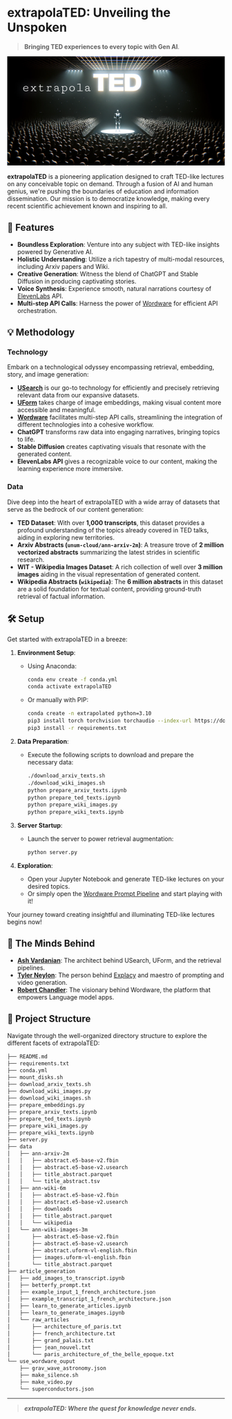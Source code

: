 # extrapolaTED: Unveiling the Unspoken

> __Bringing TED experiences to every topic with Gen AI__.

[![extrapolaTED Banner](./extrapolaTED.png)](https://app.wordware.ai/r/25184ff7-db28-4c50-a0c4-2addbf31c28f)

__extrapolaTED__ is a pioneering application designed to craft TED-like lectures on any conceivable topic on demand. Through a fusion of AI and human genius, we're pushing the boundaries of education and information dissemination. Our mission is to democratize knowledge, making every recent scientific achievement known and inspiring to all.

## :rocket: Features

- **Boundless Exploration**: Venture into any subject with TED-like insights powered by Generative AI.
- **Holistic Understanding**: Utilize a rich tapestry of multi-modal resources, including Arxiv papers and Wiki.
- **Creative Generation**: Witness the blend of ChatGPT and Stable Diffusion in producing captivating stories.
- **Voice Synthesis**: Experience smooth, natural narrations courtesy of [ElevenLabs](https://elevenlabs.io) API.
- **Multi-step API Calls**: Harness the power of [Wordware](https://wordware.ai) for efficient API orchestration.

## :bulb: Methodology

### Technology

Embark on a technological odyssey encompassing retrieval, embedding, story, and image generation:

- **[USearch](https://github.com/unum-cloud/usearch)** is our go-to technology for efficiently and precisely retrieving relevant data from our expansive datasets.
- **[UForm](https://github.com/unum-cloud/uform)** takes charge of image embeddings, making visual content more accessible and meaningful.
- **[Wordware](https://wordware.ai)** facilitates multi-step API calls, streamlining the integration of different technologies into a cohesive workflow.
- **ChatGPT** transforms raw data into engaging narratives, bringing topics to life.
- **Stable Diffusion** creates captivating visuals that resonate with the generated content.
- **ElevenLabs API** gives a recognizable voice to our content, making the learning experience more immersive.

### Data

Dive deep into the heart of extrapolaTED with a wide array of datasets that serve as the bedrock of our content generation:

- **TED Dataset**: With over __1,000 transcripts__, this dataset provides a profound understanding of the topics already covered in TED talks, aiding in exploring new territories.
- **Arxiv Abstracts (`unum-cloud/ann-arxiv-2m`)**: A treasure trove of __2 million vectorized abstracts__ summarizing the latest strides in scientific research.
- **WIT - Wikipedia Images Dataset**: A rich collection of well over __3 million images__ aiding in the visual representation of generated content.
- **Wikipedia Abstracts (`wikipedia`)**: The __6 million abstracts__ in this dataset are a solid foundation for textual content, providing ground-truth retrieval of factual information.

## :hammer_and_wrench: Setup

Get started with extrapolaTED in a breeze:

1. **Environment Setup**:
   - Using Anaconda:
     ```sh
     conda env create -f conda.yml
     conda activate extrapolaTED
     ```
   - Or manually with PIP:
     ```sh
     conda create -n extrapolated python=3.10
     pip3 install torch torchvision torchaudio --index-url https://download.pytorch.org/whl/cu118
     pip3 install -r requirements.txt
     ```

2. **Data Preparation**:
   - Execute the following scripts to download and prepare the necessary data:
     ```sh
     ./download_arxiv_texts.sh
     ./download_wiki_images.sh
     python prepare_arxiv_texts.ipynb
     python prepare_ted_texts.ipynb
     python prepare_wiki_images.py
     python prepare_wiki_texts.ipynb
     ```

3. **Server Startup**:
   - Launch the server to power retrieval augmentation:
     ```sh
     python server.py
     ```

4. **Exploration**:
   - Open your Jupyter Notebook and generate TED-like lectures on your desired topics.
   - Or simply open the [Wordware Prompt Pipeline](https://app.wordware.ai/r/25184ff7-db28-4c50-a0c4-2addbf31c28f) and start playing with it!

Your journey toward creating insightful and illuminating TED-like lectures begins now!

## :star2: The Minds Behind

- **[Ash Vardanian](https://github.com/ashvardanian)**: The architect behind USearch, UForm, and the retrieval pipelines.
- **[Tyler Neylon](https://github.com/tylerneylon)**: The person behind [Explacy](https://github.com/tylerneylon/explacy) and maestro of prompting and video generation.
- **[Robert Chandler](https://github.com/nyacg)**: The visionary behind Wordware, the platform that empowers Language model apps.

## :file_folder: Project Structure

Navigate through the well-organized directory structure to explore the different facets of extrapolaTED:

```plaintext
├── README.md
├── requirements.txt
├── conda.yml
├── mount_disks.sh
├── download_arxiv_texts.sh
├── download_wiki_images.py
├── download_wiki_images.sh
├── prepare_embeddings.py
├── prepare_arxiv_texts.ipynb
├── prepare_ted_texts.ipynb
├── prepare_wiki_images.py
├── prepare_wiki_texts.ipynb
├── server.py
├── data
│   ├── ann-arxiv-2m
│   │   ├── abstract.e5-base-v2.fbin
│   │   ├── abstract.e5-base-v2.usearch
│   │   ├── title_abstract.parquet
│   │   └── title_abstract.tsv
│   ├── ann-wiki-6m
│   │   ├── abstract.e5-base-v2.fbin
│   │   ├── abstract.e5-base-v2.usearch
│   │   ├── downloads
│   │   ├── title_abstract.parquet
│   │   └── wikipedia
│   └── ann-wiki-images-3m
│       ├── abstract.e5-base-v2.fbin
│       ├── abstract.e5-base-v2.usearch
│       ├── abstract.uform-vl-english.fbin
│       ├── images.uform-vl-english.fbin
│       └── title_abstract.parquet
├── article_generation
│   ├── add_images_to_transcript.ipynb
│   ├── betterfy_prompt.txt
│   ├── example_input_1_french_architecture.json
│   ├── example_transcript_1_french_architecture.json
│   ├── learn_to_generate_articles.ipynb
│   ├── learn_to_generate_images.ipynb
│   └── raw_articles
│       ├── architecture_of_paris.txt
│       ├── french_architecture.txt
│       ├── grand_palais.txt
│       ├── jean_nouvel.txt
│       └── paris_architecture_of_the_belle_epoque.txt
└── use_wordware_ouput
    ├── grav_wave_astronomy.json
    ├── make_silence.sh
    ├── make_video.py
    └── superconductors.json
```

---

> **_extrapolaTED: Where the quest for knowledge never ends._**

